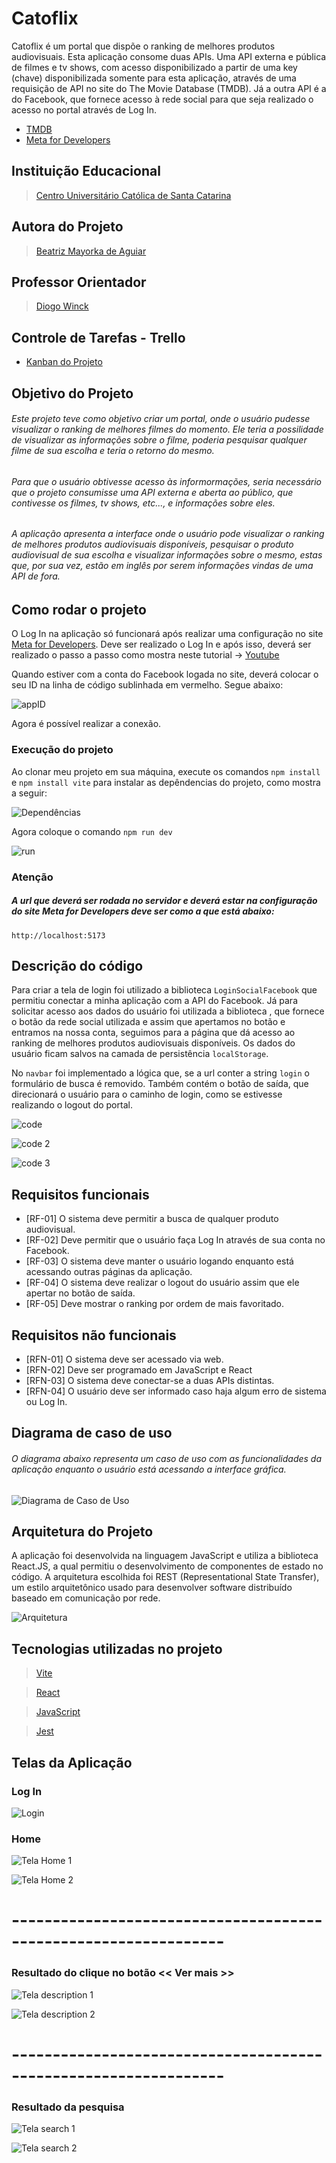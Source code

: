 # Catoflix

Catoflix é um portal que dispõe o ranking de melhores produtos audiovisuais. Esta aplicação consome duas APIs. Uma API externa e pública de filmes e tv shows, com acesso disponibilizado a partir de uma key (chave) disponibilizada somente para esta aplicação, através de uma requisição de API no site do The Movie Database (TMDB). Já
 a outra API é a do Facebook, que fornece acesso à rede social para que seja realizado o acesso no portal através de Log In.

* [TMDB](https://www.themoviedb.org/)
* [Meta for Developers](https://developers.facebook.com/)

## Instituição Educacional

> [Centro Universitário Católica de Santa Catarina](https://www.catolicasc.org.br/)

## Autora do Projeto

> [Beatriz Mayorka de Aguiar](https://r.search.yahoo.com/_ylt=AwrFFBHUbpNjd.kKuDfz6Qt.;_ylu=Y29sbwNiZjEEcG9zAzEEdnRpZAMEc2VjA3Ny/RV=2/RE=1670635349/RO=10/RU=https%3a%2f%2fbr.linkedin.com%2fin%2fbeatriz-mayorka-de-aguiar-a40951198/RK=2/RS=HrNrLjPq9NAs0X_mJL3nVV95YUw-)

## Professor Orientador

> [Diogo Winck](https://github.com/dvwinck)

## Controle de Tarefas - Trello

* [Kanban do Projeto](https://trello.com/b/OHCqcUeJ/portif%C3%B3lio-de-projeto)

## Objetivo do Projeto

###### Este projeto teve como objetivo criar um portal, onde o usuário pudesse visualizar o ranking de melhores filmes do momento. Ele teria a possilidade de visualizar as informações sobre o filme, poderia pesquisar qualquer filme de sua escolha e teria o retorno do mesmo. 

###### Para que o usuário obtivesse acesso às informormações, seria necessário que o projeto consumisse uma API externa e aberta ao público, que contivesse os filmes, tv shows, etc..., e informações sobre eles.

###### A aplicação apresenta a interface onde o usuário pode visualizar o ranking de melhores produtos audiovisuais disponíveis, pesquisar o produto audiovisual de sua escolha e visualizar informações sobre o mesmo, estas que, por sua vez, estão em inglês por serem informações vindas de uma API de fora.  

## Como rodar o projeto

O Log In na aplicação só funcionará após realizar uma configuração no site [Meta for Developers](https://developers.facebook.com/). 
Deve ser realizado o Log In e após isso, deverá ser realizado o passo a passo como mostra neste tutorial -> [Youtube](https://www.youtube.com/watch?v=BHB4ZZhuKEE)

Quando estiver com a conta do Facebook logada no site, deverá colocar o seu ID na linha de código sublinhada em vermelho. Segue abaixo:

![appID](https://github.com/beatrizmayorka/catoflix_api/blob/Master/catoflix/img/appID.png)

Agora é possível realizar a conexão.

### Execução do projeto

Ao clonar meu projeto em sua máquina, execute os comandos `npm install` e `npm install vite` para instalar as depêndencias do projeto, como mostra a seguir: 

![Dependências](https://github.com/beatrizmayorka/catoflix_api/blob/Master/catoflix/img/dependencias.png)

Agora coloque o comando `npm run dev`

![run](https://github.com/beatrizmayorka/catoflix_api/blob/Master/catoflix/img/run.png)

### Atenção

##### A url que deverá ser rodada no servidor e deverá estar na configuração do site Meta for Developers deve ser como a que está abaixo: 

`http://localhost:5173`

## Descrição do código

Para criar a tela de login foi utilizado a biblioteca `LoginSocialFacebook` que permitiu conectar a minha aplicação com a API do Facebook. Já para solicitar acesso aos dados do usuário
  foi utilizada a biblioteca <FacebookLoginButton>, que fornece o botão da rede social utilizada e assim que apertamos no botão e entramos na nossa conta, seguimos para a página que dá acesso
  ao ranking de melhores produtos audiovisuais disponíveis. Os dados do usuário ficam salvos na camada de persistência `localStorage`.
  
No `navbar` foi implementado a lógica que, se a url conter a string `login` o formulário de busca é removido. Também contém o botão de saída, que direcionará o usuário 
  para o caminho de login, como se estivesse realizando o logout do portal.  

![code](https://github.com/beatrizmayorka/catoflix_api/blob/Master/catoflix/img/code.png)

![code 2](https://github.com/beatrizmayorka/catoflix_api/blob/Master/catoflix/img/code2.png)

![code 3](https://github.com/beatrizmayorka/catoflix_api/blob/Master/catoflix/img/code3.png)

## Requisitos funcionais

* [RF-01] O sistema deve permitir a busca de qualquer produto audiovisual.
* [RF-02] Deve permitir que o usuário faça Log In através de sua conta no Facebook.
* [RF-03] O sistema deve manter o usuário logando enquanto está acessando outras páginas da aplicação.
* [RF-04] O sistema deve realizar o logout do usuário assim que ele apertar no botão de saída.
* [RF-05] Deve mostrar o ranking por ordem de mais favoritado.

## Requisitos não funcionais

* [RFN-01] O sistema deve ser acessado via web.
* [RFN-02] Deve ser programado em JavaScript e React
* [RFN-03] O sistema deve conectar-se a duas APIs distintas.
* [RFN-04] O usuário deve ser informado caso haja algum erro de sistema ou Log In.

## Diagrama de caso de uso

###### O diagrama abaixo representa um caso de uso com as funcionalidades da aplicação enquanto o usuário está acessando a interface gráfica.

![Diagrama de Caso de Uso](https://github.com/beatrizmayorka/catoflix/blob/main/catoflix/img/caso_de_uso.png.png)

## Arquitetura do Projeto

A aplicação foi desenvolvida na linguagem JavaScript e utiliza a biblioteca React.JS, a qual permitiu o desenvolvimento de componentes de estado no código. A arquitetura escolhida foi REST (Representational State Transfer), um estilo arquitetônico usado para desenvolver software distribuído baseado em comunicação por rede.

![Arquitetura](catoflix/img/arquitetura.png)

## Tecnologias utilizadas no projeto

 > [Vite](https://vitejs.dev/)
 
 > [React](https://pt-br.reactjs.org/)
 
 > [JavaScript](https://www.javascript.com/)
 
 > [Jest](https://jestjs.io/pt-BR/)

## Telas da Aplicação

### Log In

![Login](https://github.com/beatrizmayorka/catoflix_api/blob/Master/catoflix/img/Login.png)

### Home

![Tela Home 1](https://github.com/beatrizmayorka/catoflix_api/blob/Master/catoflix/img/catoflix_home.png)

![Tela Home 2](https://github.com/beatrizmayorka/catoflix_api/blob/Master/catoflix/img/catoflix_home_2.png)

# ----------------------------------------------------------------

### Resultado do clique no botão << Ver mais >>

![Tela description 1](https://github.com/beatrizmayorka/catoflix_api/blob/Master/catoflix/img/descricao_1.png)

![Tela description 2](https://github.com/beatrizmayorka/catoflix_api/blob/Master/catoflix/img/descricao_2.png)

# ----------------------------------------------------------------

### Resultado da pesquisa

![Tela search 1](https://github.com/beatrizmayorka/catoflix_api/blob/Master/catoflix/img/pesquisa_filme_1.png)

![Tela search 2](https://github.com/beatrizmayorka/catoflix_api/blob/Master/catoflix/img/pesquisa_filme_2.png)
